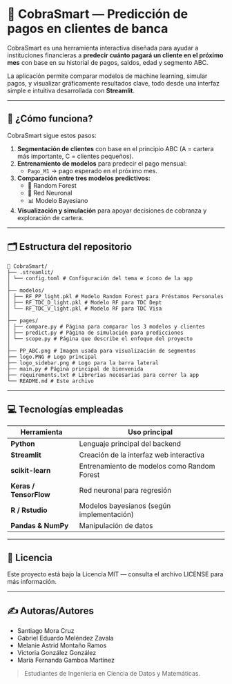 # 🧠 CobraSmart — Predicción de pagos en clientes de banca

CobraSmart es una herramienta interactiva diseñada para ayudar a instituciones financieras a **predecir cuánto pagará un cliente en el próximo mes** con base en su historial de pagos, saldos, edad y segmento ABC.  

La aplicación permite comparar modelos de machine learning, simular pagos, y visualizar gráficamente resultados clave, todo desde una interfaz simple e intuitiva desarrollada con **Streamlit**.

---

## 🚀 ¿Cómo funciona?

CobraSmart sigue estos pasos:

1. **Segmentación de clientes** con base en el principio ABC (A = cartera más importante, C = clientes pequeños).
2. **Entrenamiento de modelos** para predecir el pago mensual:  
   - `Pago_M1` → pago esperado en el próximo mes.
3. **Comparación entre tres modelos predictivos:**
   - 🌲 Random Forest  
   - 🧠 Red Neuronal  
   - 📊 Modelo Bayesiano
4. **Visualización y simulación** para apoyar decisiones de cobranza y exploración de cartera.

---

## 🗂️ Estructura del repositorio
```
📁 CobraSmart/
├── .streamlit/
│ └── config.toml # Configuración del tema e ícono de la app
│
├── modelos/
│ ├── RF_PP_light.pkl # Modelo Random Forest para Préstamos Personales
│ ├── RF_TDC_D_light.pkl # Modelo RF para TDC Dept
│ └── RF_TDC_V_light.pkl # Modelo RF para TDC Visa
│
├── pages/
│ ├── compare.py # Página para comparar los 3 modelos y clientes
│ ├── predict.py # Página de simulación para predicciones
│ └── scope.py # Página que describe el enfoque del proyecto
│
├── PP_ABC.png # Imagen usada para visualización de segmentos
├── logo.PNG # Logo principal
├── logo_sidebar.png # Logo para la barra lateral
├── main.py # Página principal de bienvenida
├── requirements.txt # Librerías necesarias para correr la app
└── README.md # Este archivo
```

---

## 💻 Tecnologías empleadas

| Herramienta         | Uso principal                                      |
|---------------------|----------------------------------------------------|
| **Python**          | Lenguaje principal del backend                     |
| **Streamlit**       | Creación de la interfaz web interactiva            |
| **scikit-learn**    | Entrenamiento de modelos como Random Forest        |
| **Keras / TensorFlow** | Red neuronal para regresión                       |
| **R / Rstudio** | Modelos bayesianos (según implementación)   |
| **Pandas & NumPy**  | Manipulación de datos                              |

---

## 🧾 Licencia
Este proyecto está bajo la Licencia MIT — consulta el archivo LICENSE para más información.

---
## ✍️ Autoras/Autores
* Santiago Mora Cruz
* Gabriel Eduardo Meléndez Zavala
* Melanie Astrid Montaño Ramos
* Victoria González González
* María Fernanda Gamboa Martínez

> Estudiantes de Ingeniería en Ciencia de Datos y Matemáticas.
